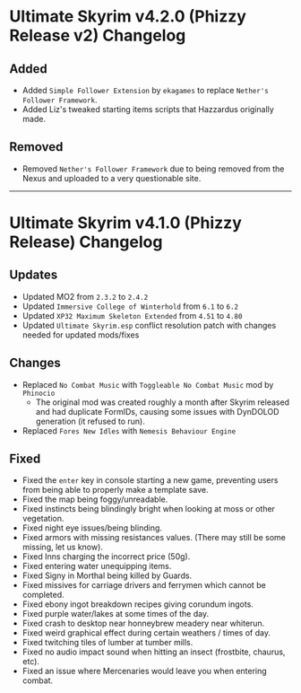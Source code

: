 # Ultimate Skyrim v4.2.0 (Phizzy Release v2) Changelog

## Added
- Added `Simple Follower Extension` by `ekagames` to replace `Nether's Follower Framework`.
- Added Liz's tweaked starting items scripts that Hazzardus originally made.

## Removed
- Removed `Nether's Follower Framework` due to being removed from the Nexus and uploaded to a very questionable site.

-----

# Ultimate Skyrim v4.1.0 (Phizzy Release) Changelog

## Updates
- Updated MO2 from `2.3.2` to `2.4.2`
- Updated `Immersive College of Winterhold` from `6.1` to `6.2`
- Updated `XP32 Maximum Skeleton Extended` from `4.51` to `4.80`
- Updated `Ultimate Skyrim.esp` conflict resolution patch with changes needed for updated mods/fixes

## Changes
- Replaced `No Combat Music` with `Toggleable No Combat Music` mod by `Phinocio`
	- The original mod was created roughly a month after Skyrim released and had duplicate FormIDs, causing some issues with DynDOLOD generation (it refused to run).
- Replaced `Fores New Idles` with `Nemesis Behaviour Engine`

## Fixed
- Fixed the `enter` key in console starting a new game, preventing users from being able to properly make a template save.
- Fixed the map being foggy/unreadable.
- Fixed instincts being blindingly bright when looking at moss or other vegetation.
- Fixed night eye issues/being blinding.
- Fixed armors with missing resistances values. (There may still be some missing, let us know).
- Fixed Inns charging the incorrect price (50g).
- Fixed entering water unequipping items.
- Fixed Signy in Morthal being killed by Guards.
- Fixed missives for carriage drivers and ferrymen which cannot be completed.
- Fixed ebony ingot breakdown recipes giving corundum ingots.
- Fixed purple water/lakes at some times of the day.
- Fixed crash to desktop near honneybrew meadery near whiterun.
- Fixed weird graphical effect during certain weathers / times of day.
- Fixed twitching tiles of lumber at tumber mills.
- Fixed no audio impact sound when hitting an insect (frostbite, chaurus, etc).
- Fixed an issue where Mercenaries would leave you when entering combat.
